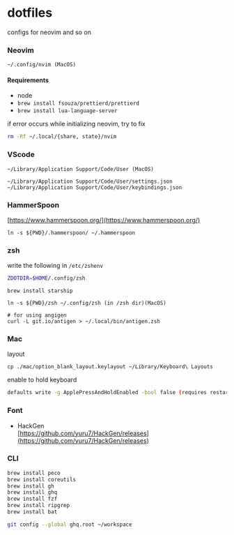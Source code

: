 # dotfiles

configs for neovim and so on

### Neovim

```
~/.config/nvim (MacOS)
```

#### Requirements

- node
- `brew install fsouza/prettierd/prettierd`
- `brew install lua-language-server`

if error occurs while initializing neovim, try to fix

```bash
rm -Rf ~/.local/{share, state}/nvim
```

### VScode

```
~/Library/Application Support/Code/User (MacOS)

~/Library/Application Support/Code/User/settings.json
~/Library/Application Support/Code/User/keybindings.json
```

### HammerSpoon

[https://www.hammerspoon.org/](https://www.hammerspoon.org/)

```
ln -s ${PWD}/.hammerspoon/ ~/.hammerspoon
```

### zsh

write the following in `/etc/zshenv`

```bash
ZDOTDIR=$HOME/.config/zsh
```

```
brew install starship

ln -s ${PWD}/zsh ~/.config/zsh (in /zsh dir)(MacOS)

# for using angigen
curl -L git.io/antigen > ~/.local/bin/antigen.zsh
```

### Mac

layout

```
cp ./mac/option_blank_layout.keylayout ~/Library/Keyboard\ Layouts
```

enable to hold keyboard

```bash
defaults write -g ApplePressAndHoldEnabled -bool false (requires restart after this command)
```

### Font

- HackGen<br>
  [https://github.com/yuru7/HackGen/releases](https://github.com/yuru7/HackGen/releases)

### CLI

```bash
brew install peco
brew install coreutils
brew install gh
brew install ghq
brew install fzf
brew install ripgrep
brew install bat

git config --global ghq.root ~/workspace

```
